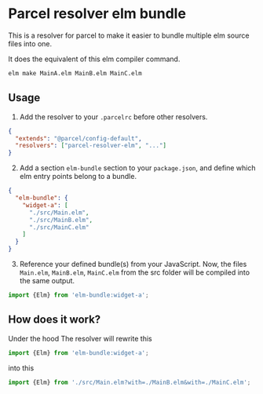 # Parcel resolver elm bundle

This is a resolver for parcel to make it easier to bundle multiple elm
source files into one.

It does the equivalent of this elm compiler command.

```sh
elm make MainA.elm MainB.elm MainC.elm
```

## Usage

1. Add the resolver to your `.parcelrc` before other resolvers.

```json
{
  "extends": "@parcel/config-default",
  "resolvers": ["parcel-resolver-elm", "..."]
}
```

2. Add a section `elm-bundle` section to your `package.json`, and define
which elm entry points belong to a bundle.

```json
{
  "elm-bundle": {
    "widget-a": [
      "./src/Main.elm",
      "./src/MainB.elm",
      "./src/MainC.elm"
    ]
  }
}
```

3. Reference your defined bundle(s) from your JavaScript. Now, the files `Main.elm`,
`MainB.elm`, `MainC.elm` from the src folder will be compiled into the same output.

```js
import {Elm} from 'elm-bundle:widget-a';
```

## How does it work?

Under the hood The resolver will rewrite this

```js
import {Elm} from 'elm-bundle:widget-a';
```
into this
```js
import {Elm} from './src/Main.elm?with=./MainB.elm&with=./MainC.elm';
```
